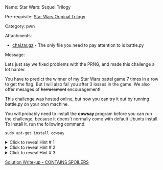Name: Star Wars: Sequel Trilogy

Pre-requisite: [Star Wars Original Trilogy](../star_wars_original_trilogy/readme.md)

Category:  pwn

Attachments:
* [chal.tar.gz](chal.tar.gz) - The only file you need to pay attention to is battle.py

Message:

Lets just say we fixed problems with the PRNG, and made this challenge a lot
harder.

You have to predict the winner of my Star Wars battel game 7 times in a row
to get the flag.  But I will also fail you after 3 losses in the game.  We
also offer mesages of ~~harrassment~~ encouragement!

This challenge was hosted online, but now you can try it out by running battle.py
on your own machine.

You will probably need to install the __cowsay__ program before you can run
the challenge, because it doens't normally come with default Ubuntu install.
To install it, run the following command:

```
sudo apt-get install cowsay
```

<details>
<summary>Click to reveal Hint # 1</summary>
<b>cowsay</b> is a program that prints a little ASCII art on the screen with a text bubble
you can customize.  Rather than program this fancy cow program myself, I just call the
<b>cowsay</b> program that is available with Ubuntu as an external process
</details>

<details>
<summary>Click to reveal Hint # 2</summary>
Google what a system injection vulnerability is.  This is a challenge
of the pwn category, which means you are supposed to exploit a
vulnerability in the challenge program.
</details>

<details>
<summary>Click to reveal Hint # 3</summary>
What command can you inject into <b>cowsay</b/> to get it to also
print a flag?
</details>

[ Solution Write-up - CONTAINS SPOILERS ](sequel_writeup.md)